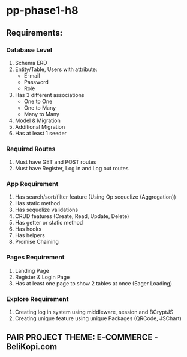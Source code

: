 # pp-phase1-h8

## Requirements:
### Database Level
1. Schema ERD
2. Entity/Table, Users with attribute:
    - E-mail
    - Password
    - Role
3. Has 3 different associations
    - One to One
    - One to Many
    - Many to Many
4. Model & Migration
5. Additional Migration
6. Has at least 1 seeder

### Required Routes
1. Must have GET and POST routes
2. Must have Register, Log in and Log out routes

### App Requirement
1. Has search/sort/filter feature (Using Op sequelize (Aggregation))
2. Has static method
3. Has sequelize validations
4. CRUD features (Create, Read, Update, Delete)
5. Has getter or static method
6. Has hooks
7. Has helpers
8. Promise Chaining

### Pages Requirement
1. Landing Page
2. Register & Login Page
3. Has at least one page to show 2 tables at once (Eager Loading)

### Explore Requirement
1. Creating log in system using middleware, session and BCryptJS
2. Creating unique feature using unique Packages (QRCode, JSChart)

## PAIR PROJECT THEME: E-COMMERCE - BeliKopi.com
